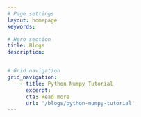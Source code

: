 ```yaml
---
# Page settings
layout: homepage
keywords:

# Hero section
title: Blogs
description:


# Grid navigation
grid_navigation:
    - title: Python Numpy Tutorial
      excerpt:
      cta: Read more
      url: '/blogs/python-numpy-tutorial'
---
```


